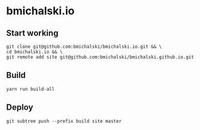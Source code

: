 # bmichalski.io

## Start working
```Shell
git clone git@github.com:bmichalski/bmichalski.io.git && \
cd bmichalski.io && \
git remote add site git@github.com:bmichalski/bmichalski.github.io.git
```

## Build
```Shell
yarn run build-all
```

## Deploy
```Shell
git subtree push --prefix build site master
```
